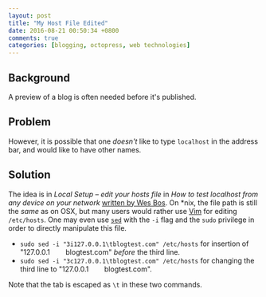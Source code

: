 ```yaml
---
layout: post
title: "My Host File Edited"
date: 2016-08-21 00:50:34 +0800
comments: true
categories: [blogging, octopress, web technologies]
---
```


Background
---

A preview of a blog is often needed before it's published.

Problem
---

However, it is possible that one *doesn't* like to type `localhost` in
the address bar, and would like to have other names.

Solution
---

The idea is in *Local Setup – edit your hosts file* in *How to test
localhost from any device on your network*
[written by Wes Bos][guide].  On \*nix, the file path is still the
*same* as on OSX, but many users would rather use [Vim] for editing
`/etc/hosts`.  One may even use [`sed`][sed] with the `-i` flag and
the `sudo` privilege in order to directly manipulate this file.

- `sudo sed -i "3i127.0.0.1\tblogtest.com" /etc/hosts` for insertion
    of "127.0.0.1        blogtest.com" *before* the third line.
- `sudo sed -i "3c127.0.0.1\tblogtest.com" /etc/hosts` for changing
    the third line to "127.0.0.1        blogtest.com".

Note that the tab is escaped as `\t` in these two commands.

[Vim]: http://www.vim.org/
[guide]: http://wesbos.com/localhost-mobile-device-testing/
[sed]: https://www.gnu.org/software/sed/manual/sed.html
